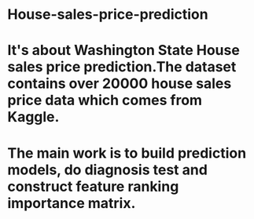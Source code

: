 # House-sales-price-prediction
# It's about Washington State House sales price prediction.The dataset contains over 20000 house sales price data which comes from Kaggle.
# The main work is to build prediction models, do diagnosis test and construct feature ranking importance matrix.
